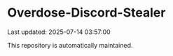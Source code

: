 # Overdose-Discord-Stealer

Last updated: 2025-07-14 03:57:00

This repository is automatically maintained.

